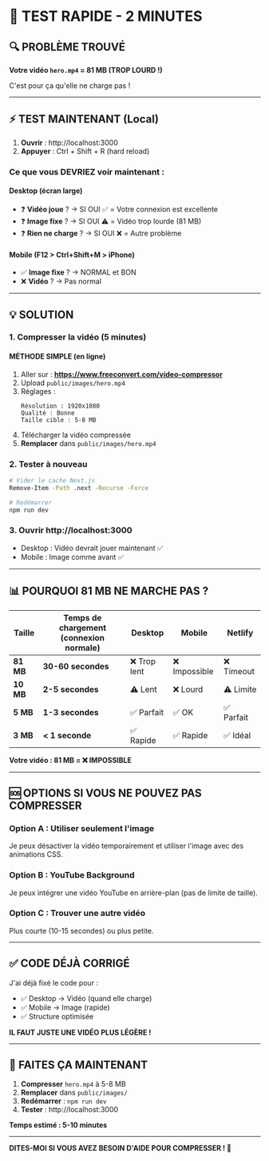 # 🧪 TEST RAPIDE - 2 MINUTES

## 🔍 PROBLÈME TROUVÉ

**Votre vidéo `hero.mp4` = 81 MB (TROP LOURD !)**

C'est pour ça qu'elle ne charge pas !

---

## ⚡ TEST MAINTENANT (Local)

1. **Ouvrir** : http://localhost:3000
2. **Appuyer** : Ctrl + Shift + R (hard reload)

### Ce que vous DEVRIEZ voir maintenant :

#### Desktop (écran large)
- ❓ **Vidéo joue** ? → SI OUI ✅ = Votre connexion est excellente
- ❓ **Image fixe** ? → SI OUI ⚠️ = Vidéo trop lourde (81 MB)
- ❓ **Rien ne charge** ? → SI OUI ❌ = Autre problème

#### Mobile (F12 > Ctrl+Shift+M > iPhone)
- ✅ **Image fixe** ? → NORMAL et BON
- ❌ **Vidéo** ? → Pas normal

---

## 💡 SOLUTION

### 1. Compresser la vidéo (5 minutes)

#### MÉTHODE SIMPLE (en ligne)
1. Aller sur : **https://www.freeconvert.com/video-compressor**
2. Upload `public/images/hero.mp4`
3. Réglages :
   ```
   Résolution : 1920x1080
   Qualité : Bonne
   Taille cible : 5-8 MB
   ```
4. Télécharger la vidéo compressée
5. **Remplacer** dans `public/images/hero.mp4`

### 2. Tester à nouveau
```bash
# Vider le cache Next.js
Remove-Item -Path .next -Recurse -Force

# Redémarrer
npm run dev
```

### 3. Ouvrir http://localhost:3000
- Desktop : Vidéo devrait jouer maintenant ✅
- Mobile : Image comme avant ✅

---

## 📊 POURQUOI 81 MB NE MARCHE PAS ?

| Taille | Temps de chargement (connexion normale) | Desktop | Mobile | Netlify |
|--------|----------------------------------------|---------|--------|---------|
| **81 MB** | **30-60 secondes** | ❌ Trop lent | ❌ Impossible | ❌ Timeout |
| **10 MB** | **2-5 secondes** | ⚠️ Lent | ❌ Lourd | ⚠️ Limite |
| **5 MB** | **1-3 secondes** | ✅ Parfait | ✅ OK | ✅ Parfait |
| **3 MB** | **< 1 seconde** | ✅ Rapide | ✅ Rapide | ✅ Idéal |

**Votre vidéo : 81 MB = ❌ IMPOSSIBLE**

---

## 🆘 OPTIONS SI VOUS NE POUVEZ PAS COMPRESSER

### Option A : Utiliser seulement l'image
Je peux désactiver la vidéo temporairement et utiliser l'image avec des animations CSS.

### Option B : YouTube Background
Je peux intégrer une vidéo YouTube en arrière-plan (pas de limite de taille).

### Option C : Trouver une autre vidéo
Plus courte (10-15 secondes) ou plus petite.

---

## ✅ CODE DÉJÀ CORRIGÉ

J'ai déjà fixé le code pour :
- ✅ Desktop → Vidéo (quand elle charge)
- ✅ Mobile → Image (rapide)
- ✅ Structure optimisée

**IL FAUT JUSTE UNE VIDÉO PLUS LÉGÈRE !**

---

## 🎯 FAITES ÇA MAINTENANT

1. **Compresser** `hero.mp4` à 5-8 MB
2. **Remplacer** dans `public/images/`
3. **Redémarrer** : `npm run dev`
4. **Tester** : http://localhost:3000

**Temps estimé : 5-10 minutes**

---

**DITES-MOI SI VOUS AVEZ BESOIN D'AIDE POUR COMPRESSER ! 🚀**

